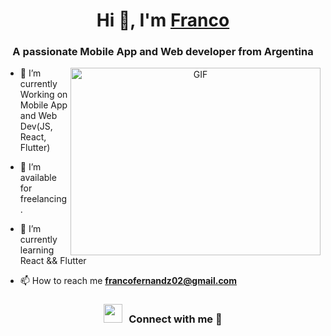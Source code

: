 <h1 align="center">Hi 👋, I'm <a href="https://github.com/ffrancode" target="blank">
Franco</a></h1>
<h3 align="center">A passionate Mobile App and Web developer from Argentina</h3>

<a target="_blank" align="center">
  <img align="right" top="500" height="300" width="400" alt="GIF" src="https://media.giphy.com/media/SWoSkN6DxTszqIKEqv/giphy.gif">
</a>

- 🌱 I’m currently Working on Mobile App and Web Dev(JS, React, Flutter)

- 🤝 I’m available for freelancing.

- 🌱 I’m currently learning React && Flutter

- 📫 How to reach me **francofernandz02@gmail.com**


<h3 align="center" > <img src="https://media.giphy.com/media/iY8CRBdQXODJSCERIr/giphy.gif" width="30" height="30" style="margin-right: 10px;">Connect with me 🤝 </h3>
 
